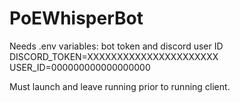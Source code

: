 # PoEWhisperBot
Needs .env variables: 
bot token and discord user ID
DISCORD_TOKEN=XXXXXXXXXXXXXXXXXXXXXX
USER_ID=000000000000000000

Must launch and leave running prior to running client.